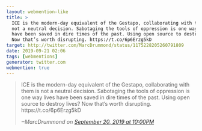 ```yaml
---
layout: webmention-like
title: >
  ICE is the modern-day equivalent of the Gestapo, collaborating with them is
  not a neutral decision. Sabotaging the tools of oppression is one way lives
  have been saved in dire times of the past. Using open source to destroy lives?
  Now that’s worth disrupting. https://t.co/6p6Erzg5kD
target: http://twitter.com/MarcDrummond/status/1175228205260791809
date: 2019-09-21 02:06
tags: [webmentions]
generator: twitter.com
webmention: true
---
```


<blockquote>
<p>ICE is the modern-day equivalent of the Gestapo, collaborating with them is not a neutral decision. Sabotaging the tools of oppression is one way lives have been saved in dire times of the past. Using open source to destroy lives? Now that’s worth disrupting. https://t.co/6p6Erzg5kD</p>
<cite>‒<span class="p-author p-name">MarcDrummond</span> on <a href="http://twitter.com/MarcDrummond/status/1175228205260791809" rel="external nofollow">September 20, 2019 at 10:00PM</a></cite>
</blockquote>
